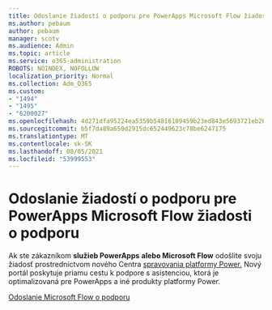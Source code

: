 ```yaml
---
title: Odoslanie žiadostí o podporu pre PowerApps Microsoft Flow žiadosti o podporu
ms.author: pebaum
author: pebaum
manager: scotv
ms.audience: Admin
ms.topic: article
ms.service: o365-administration
ROBOTS: NOINDEX, NOFOLLOW
localization_priority: Normal
ms.collection: Adm_O365
ms.custom:
- "1494"
- "1495"
- "6200027"
ms.openlocfilehash: 4d271dfa95224ea5359b54816109459b23ed843e5693721eb264e416cbe29eb0
ms.sourcegitcommit: b5f7da89a650d2915dc652449623c78be6247175
ms.translationtype: MT
ms.contentlocale: sk-SK
ms.lasthandoff: 08/05/2021
ms.locfileid: "53999553"
---
```

# <a name="submit-powerapps-or-microsoft-flow-support-requests"></a>Odoslanie žiadostí o podporu pre PowerApps Microsoft Flow žiadosti o podporu

Ak ste zákazníkom **služieb PowerApps** **alebo Microsoft Flow** odošlite svoju žiadosť prostredníctvom nového Centra [spravovania platformy Power.](https://admin.powerplatform.microsoft.com/support?newTicket&product=15819) Nový portál poskytuje priamu cestu k podpore s asistenciou, ktorá je optimalizovaná pre PowerApps a iné produkty platformy Power.

[Odoslanie Microsoft Flow o podporu](https://admin.powerplatform.microsoft.com/support?newTicket&product=Flow)